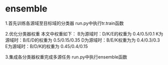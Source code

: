 # ensemble
1.首先训练各源域至目标域的分类器
run.py中执行tr.train函数

2.优化分类器权重
本文中权重如下：
B为源域时：D/K/E的权重为 0.4/0.5/0.1
K为源域时：B/E/D的权重为 0.5/0.15/0.35
D为源域时：B/E/K权重为为 0.4/0.3/0.3
E为源域时：B/D/K的权重为 0.45/0.4/0.15

3.集成各分类器权重完成多源任务
run.py中执行ensemble函数
